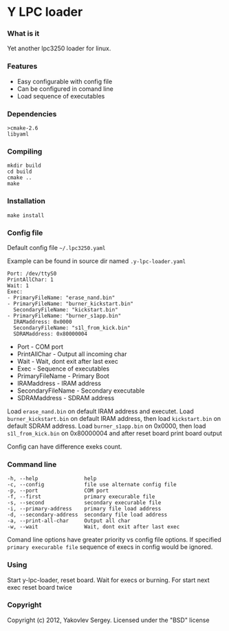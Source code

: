 # Y LPC loader

### What is it ###

Yet another lpc3250 loader for linux.

### Features ###

* Easy configurable with config file
* Can be configured in comand line
* Load sequence of executables

### Dependencies ###

    >cmake-2.6
    libyaml

### Compiling ###

    mkdir build
    cd build
    cmake ..
    make

### Installation ###

    make install

### Config file ###

Default config file `~/.lpc3250.yaml`

Example can be found in source dir named `.y-lpc-loader.yaml`

    Port: /dev/ttyS0
    PrintAllChar: 1
    Wait: 1
    Exec:
    - PrimaryFileName: "erase_nand.bin"
    - PrimaryFileName: "burner_kickstart.bin"
      SecondaryFileName: "kickstart.bin"
    - PrimaryFileName: "burner_s1app.bin"
      IRAMaddress: 0x0000
      SecondaryFileName: "s1l_from_kick.bin"
      SDRAMaddress: 0x80000004

* Port - COM port
* PrintAllChar - Output all incoming char
* Wait - Wait, dont exit after last exec
* Exec - Sequence of executables
* PrimaryFileName - Primary Boot
* IRAMaddress - IRAM address
* SecondaryFileName - Secondary executable
* SDRAMaddress - SDRAM address

Load `erase_nand.bin` on default IRAM address and executet. Load `burner_kickstart.bin` on default IRAM address,
then load `kickstart.bin` on default SDRAM address. Load `burner_s1app.bin` on 0x0000,
then load `s1l_from_kick.bin` on 0x80000004 and after reset board print board output

Config can have difference exeks count.

### Command line ###

    -h, --help               help
    -c, --config             file use alternate config file
    -p, --port               COM port
    -f, --first              primary execurable file
    -s, --second             secondary execurable file
    -i, --primary-address    primary file load address
    -d, --secondary-address  secondary file load address
    -a, --print-all-char     Output all char
    -w, --wait               Wait, dont exit after last exec

Comand line options have greater priority vs config file options. If specified `primary execurable file` sequence of execs in config would be ignored.

### Using ###

Start y-lpc-loader, reset board. Wait for execs or burning. For start next exec reset board twice

### Copyright ###

Copyright (c) 2012, Yakovlev Sergey. Licensed under the "BSD" license
